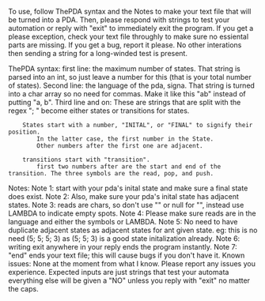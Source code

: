 To use, follow ThePDA syntax and the Notes to make your text file that will be turned into a PDA. 
    Then, please respond with strings to test your automation or reply with "exit" to immediately exit the program.
    If you get a please exception, check your text file throughly to make sure no essiental parts are missing.
    If you get a bug, report it please.
    No other interations then sending a string for a long-winded test is present.

ThePDA syntax:
        first line: the maximum number of states. That string is parsed into an int, 
            so just leave a number for this (that is your total number of states).
        Second line: the language of the pda, signa. 
            That string is turned into a char array so no need for commas.
            Make it like this "ab" instead of putting "a, b".
        Third line and on:
            These are strings that are split with the regex "; " become either states or transitions for states.

        States start with a number, "INITAL", or "FINAL" to signify their position. 
            In the latter case, the first number in the State.
            Other numbers after the first one are adjacent.

        transitions start with "transition".
            first two numbers after are the start and end of the transition. The three symbols are the read, pop, and push.
Notes:
    Note 1: start with your pda's inital state and make sure a final state does exist.
    Note 2: Also, make sure your pda's inital state has adjacent states.
    Note 3: reads are chars, so don't use "" or null for "", instead use LAMBDA to indicate empty spots.
    Note 4: Please make sure reads are in the language and either the symbols or LAMBDA.
    Note 5: No need to have duplicate adjacent states as adjacent states for ant given state. 
        eg: this is no need (5; 5; 5; 3) as (5; 5; 3) is a good state initalization already.
    Note 6: writing exit anywhere in your reply ends the program instantly.
    Note 7: "end" ends your text file; this will cause bugs if you don't have it.
Known issues:
    None at the moment from what I know. Please report any issues you experience.
Expected inputs are just strings that test your automata everything else will be given a "NO" unless you reply with "exit" no matter the caps.